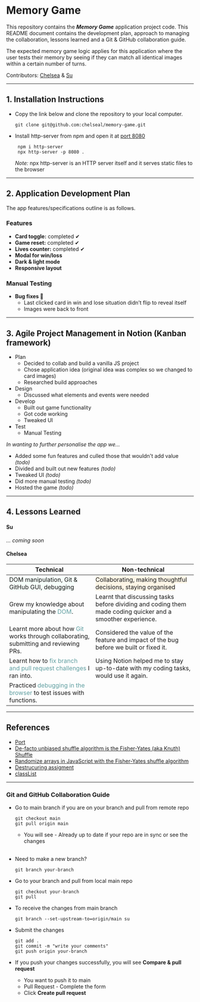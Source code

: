 # Memory Game

This repository contains the **_Memory Game_** application project code. This README document contains the development plan, approach to managing the collaboration, lessons learned and a Git & GitHub collaboration guide.

<!-- <p align="center">
<img src="./img/" alt="Desk photo" width="600" height = "350"/>
</p> -->

The expected memory game logic applies for this application where the user tests their memory by seeing if they can match all identical images within a certain number of turns.

<!-- - Deployed Site: [Memory game App]() -->

Contributors: [Chelsea](https://github.com/chelseal) & [Su](https://github.com/ktSuW)
<hr>

## 1. Installation Instructions

- Copy the link below and clone the repository to your local computer.
  ```
  git clone git@github.com:chelseal/memory-game.git
  ```

- Install http-server from npm and open it at [port 8080](https://www.techtarget.com/searchnetworking/definition/port-number#:~:text=Port%20number%208080%20is%20usually,traffic%20to%20the%20web%20server.)

   ```
    npm i http-server
    npx http-server -p 8080 .
   ```
  _Note:_ npx http-server is an HTTP server itself and it serves static files to the browser

 <hr>

## 2. Application Development Plan

The app features/specifications outline is as follows.

### Features
- **Card toggle:** completed ✔
- **Game reset:** completed ✔
- **Lives counter:** completed ✔
- **Modal for win/loss**
- **Dark & light mode**
- **Responsive layout**

### Manual Testing
- **Bug fixes 🐛**
  - Last clicked card in win and lose situation didn’t flip to reveal itself
  - Images were back to front

<hr>

## 3. Agile Project Management in Notion (Kanban framework)

- Plan
  - Decided to collab and build a vanilla JS project
  - Chose application idea (original idea was complex so we changed to card images)
  - Researched build approaches
- Design
  - Discussed what elements and events were needed
- Develop
  - Built out game functionality
  - Got code working
  - Tweaked UI
- Test
  - Manual Testing

_In wanting to further personalise the app we..._

- Added some fun features and culled those that wouldn't add value _(todo)_
- Divided and built out new features _(todo)_
- Tweaked UI _(todo)_
- Did more manual testing _(todo)_
- Hosted the game _(todo)_

<hr>

## 4. Lessons Learned

#### Su
_... coming soon_

#### Chelsea

| Technical | Non-technical |
| --- | ----------- |
| <span style="background-color:mintcream">DOM manipulation, Git & GitHub GUI, debugging</span> | <span style="background-color:oldlace">Collaborating, making thoughtful decisions, staying organised</span> |
|   Grew my knowledge about manipulating the <span style="color:cadetblue">DOM</span>. |  Learnt that discussing tasks before dividing and coding them made coding quicker and a smoother experience.  |
|   Learnt more about how <span style="color:cadetblue">Git</span> works through collaborating, submitting and reviewing PRs. |  Considered the value of the feature and impact of the bug before we built or fixed it.  |
|   Learnt how to <span style="color:cadetblue">fix branch and pull request challenges</span> I ran into. |  Using Notion helped me to stay up-to-date with my coding tasks, would use it again.  |
|   Practiced <span style="color:cadetblue">debugging in the browser</span> to test issues with functions. |    |

<hr>

## References

- [Port](https://www.techtarget.com/searchnetworking/definition/port-number#:~:text=Port%20number%208080%20is%20usually,traffic%20to%20the%20web%20server.)
- [De-facto unbiased shuffle algorithm is the Fisher-Yates (aka Knuth) Shuffle](https://stackoverflow.com/questions/2450954/how-to-randomize-shuffle-a-javascript-array)
- [Randomize arrays in JavaScript with the Fisher-Yates shuffle algorithm](http://sedition.com/perl/javascript-fy.html)
- [Destrucuring assigment](https://developer.mozilla.org/en-US/docs/Web/JavaScript/Reference/Operators/Destructuring_assignment)
- [classList](https://www.w3schools.com/jsref/prop_element_classlist.asp)

<hr>

### Git and GitHub Collaboration Guide

- Go to main branch if you are on your branch and pull from remote repo
  ```
  git checkout main
  git pull origin main
  ```
  - You will see - Already up to date if your repo are in sync or see the changes
  <br>


- Need to make a new branch?
  ```
  git branch your-branch
  ```

- Go to your branch and pull from local main repo
  ```
  git checkout your-branch
  git pull
  ```

- To receive the changes from main branch
  ```
  git branch --set-upstream-to=origin/main su
  ```

- Submit the changes
  ```
  git add .
  git commit -m "write your comments"
  git push origin your-branch
  ```

- If you push your changes successfully, you will see **Compare & pull request**
  - You want to push it to main
  - Pull Request - Complete the form
  - Click **Create pull request**
